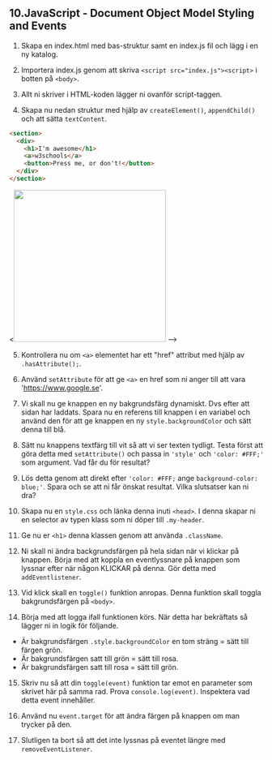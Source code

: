 ## 10.JavaScript - Document Object Model Styling and Events

1. Skapa en index.html med bas-struktur samt en index.js fil och lägg i en ny katalog.

1. Importera index.js genom att skriva ```<script src="index.js"><script>``` i botten på ```<body>```.

1. Allt ni skriver i HTML-koden lägger ni ovanför script-taggen.

1. Skapa nu nedan struktur med hjälp av ```createElement()```, ```appendChild()``` och  att sätta ```textContent```.

```HTML
<section>
  <div>
    <h1>I'm awesome</h1>
    <a>w3schools</a>
    <button>Press me, or don't!</button>
  </div>
</section>
```

<!-- href is the attribute
<a href="https://www.google.com">Link to google</a>

<!-- src, witdh & height are attributes -->
<<img src="cat.jpg" width="300" height="300"> -->

5. Kontrollera nu om ```<a>``` elementet har ett "href" attribut med hjälp av ```.hasAttribute();```.

6. Använd ```setAttribute``` för att ge ```<a>``` en href som ni anger till att vara 'https://www.google.se'.

7. Vi skall nu ge knappen en ny bakgrundsfärg dynamiskt. Dvs efter att sidan har laddats. Spara nu en referens till knappen i en variabel och använd den för att ge knappen en ny ```style.backgroundColor``` och sätt denna till blå.

8. Sätt nu knappens textfärg till vit så att vi ser texten tydligt. Testa först att göra detta med ```setAttribute()``` och passa in ```'style'``` och ```'color: #FFF;'``` som argument. Vad får du för resultat?

9. Lös detta genom att direkt efter ```'color: #FFF;``` ange ```background-color: blue;'```. Spara och se att ni får önskat resultat. Vilka slutsatser kan ni dra?

10. Skapa nu en ```style.css``` och länka denna inuti ```<head>```. I denna skapar ni en selector av typen klass som ni döper till ```.my-header```.

11. Ge nu er ```<h1>``` denna klassen genom att använda ```.className```.

12. Ni skall ni ändra backgrundsfärgen på hela sidan när vi klickar på knappen. Börja med att koppla en eventlyssnare på knappen som lyssnar efter när någon KLICKAR på denna. Gör detta med ```addEventlistener```.

13. Vid klick skall en ```toggle()``` funktion anropas. Denna funktion skall toggla bakgrundsfärgen på ```<body>```. 

14. Börja med att logga ifall funktionen körs. När detta har bekräftats så lägger ni in logik för följande.

* Är bakgrundsfärgen ```.style.backgroundColor``` en tom sträng = sätt till färgen grön.
* Är bakgrundsfärgen satt till grön = sätt till rosa.
* Är bakgrundsfärgen satt till rosa = sätt till grön.

15. Skriv nu så att din ```toggle(event)``` funktion tar emot en parameter som skrivet här på samma rad. Prova ```console.log(event)```. Inspektera vad detta event innehåller.

16. Använd nu ```event.target``` för att ändra färgen på knappen om man trycker på den.

17. Slutligen ta bort så att det inte lyssnas på eventet längre med ```removeEventListener```.

